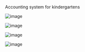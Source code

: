 Accounting system for kindergartens


![image](https://user-images.githubusercontent.com/109073632/211342857-5327a56e-11ae-46e1-b092-d7e9b35455b9.png)

![image](https://user-images.githubusercontent.com/109073632/211343029-aaf484fa-20c8-4c9c-9ec3-1ec47de24984.png)

![image](https://user-images.githubusercontent.com/109073632/211221297-467caae4-7b09-4dbc-bebf-84a01897c48a.png)

![image](https://user-images.githubusercontent.com/109073632/211221265-9155f567-42c1-47cf-b6d6-f49b7fedcc01.png)

